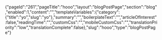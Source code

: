 {"pageId":"261","pageTitle":"hooo","layout":"blogPostPage","section":"blog","enabled":1,"content":"","templateVariables":{"category":{"title":"yo","slug":"yo"},"summary":"","boilerplateText":"","articleOfInterest":false,"readingTime":"","customCss":"","mobileCustomCss":"","translationPriority":"low","translationComplete":false},"slug":"hooo","type":"blogPostPage"}